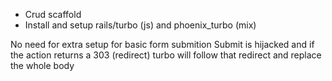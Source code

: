 * Crud scaffold
* Install and setup rails/turbo (js) and phoenix_turbo (mix)

No need for extra setup for basic form submition
Submit is hijacked and if the action returns a 303 (redirect) turbo will follow that redirect and replace the whole body
